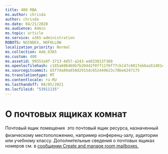 ```yaml
---
title: 408 RBA
ms.author: chrisda
author: chrisda
ms.date: 04/21/2020
ms.audience: Admin
ms.topic: article
ms.service: o365-administration
ROBOTS: NOINDEX, NOFOLLOW
localization_priority: Normal
ms.collection: Adm_O365
ms.custom: 408
ms.assetid: 99553a9f-3713-4d57-a243-add33813f360
ms.openlocfilehash: c185a606460b7b204d2f0ff11f6f77cb147c681feb6aa51401e1515ca8017a68
ms.sourcegitcommit: b5f7da89a650d2915dc652449623c78be6247175
ms.translationtype: MT
ms.contentlocale: ru-RU
ms.lasthandoff: 08/05/2021
ms.locfileid: "53911135"
---
```

# <a name="about-room-mailboxes"></a>О почтовых ящиках комнат

Почтовый ящик помещения  это почтовый ящик ресурса, назначенный физическому местоположению, например конференц-залу, аудитории или учебному классу. Дополнительные сведения о почтовых ящиках номеров см. в [сообщении Create and manage room mailboxes.](https://go.microsoft.com/fwlink/p/?linkid=717533)
